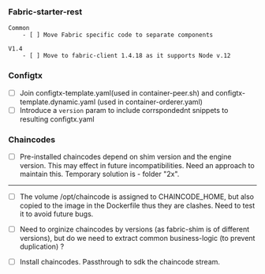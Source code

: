 
### Fabric-starter-rest
    Common
        - [ ] Move Fabric specific code to separate components   

    V1.4
        - [ ] Move to fabric-client 1.4.18 as it supports Node v.12

### Configtx

- [ ] Join configtx-template.yaml(used in container-peer.sh) and configtx-template.dynamic.yaml 
    (used in container-orderer.yaml)
- [ ] Introduce a `version` param to include corrspondednt snippets to resulting configtx.yaml     

### Chaincodes
- [ ] Pre-installed chaincodes depend on shim version and the engine version. This may effect in future incompatibilities.
    Need an approach to maintain this. Temporary solution is - folder "2x".
---
- [ ] The volume /opt/chaincode is assigned to CHAINCODE_HOME, but also copied to the image 
    in the Dockerfile thus they are clashes. Need to test it to avoid future bugs.
    
- [ ] Need to orginize chaincodes by versions (as fabric-shim is of different versions),
      but do we need to extract common business-logic (to prevent duplication) ?
      
- [ ] Install chaincodes. Passthrough to sdk the chaincode stream.          